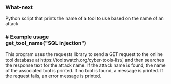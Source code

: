# <h3>What-next</h3>
Python script that prints the name of a tool to use based on the name of an attack

<h3># Example usage<br>
get_tool_name("SQL injection")</h3>
This program uses the requests library to send a GET request to the online tool database at https://toolswatch.org/cyber-tools-list/, 
and then searches the response text for the attack name.
If the attack name is found, the name of the associated tool is printed.
If no tool is found, a message is printed. If the request fails, an error message is printed.
